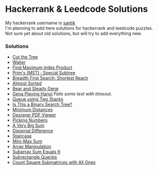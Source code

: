 # Hackerrank & Leedcode Solutions

My hackerrank username is [santik](https://www.hackerrank.com/santik)  
I'm planning to add here solutions for hackerrank and leedcode puzzles.  
Not sure yet about old solutions, but will try to add everything new.


### Solutions

* [Cut the Tree](https://github.com/santik/hackerrank/blob/master/src/cutthetree/Solution.java)
* [Waiter](https://github.com/santik/hackerrank/blob/master/src/waiter/Solution.java)
* [Find Maximum Index Product](https://github.com/santik/hackerrank/blob/master/src/findmaximumindexproduct/Solution.java)
* [Prim's (MST) : Special Subtree](https://github.com/santik/hackerrank/blob/master/src/primsmstsub/Solution.java)
* [Breadth First Search: Shortest Reach](https://github.com/santik/hackerrank/blob/master/src/bfsshortreach/Solution.java)
* [Almost Sorted](https://github.com/santik/hackerrank/blob/master/src/almostsorted/Solution.java)
* [Bear and Steady Gene](https://github.com/santik/hackerrank/blob/master/src/bearandsteadygene/Solution.java)
* [Gena Playing Hanoi](https://github.com/santik/hackerrank/blob/master/src/gena/Solution.java) _Fails some test with timeout._
* [Queue using Two Stacks](https://github.com/santik/hackerrank/blob/master/src/queueusingtwostacks/Solution.java)
* [Is This a Binary Search Tree?](https://github.com/santik/hackerrank/blob/master/src/isbinarysearchtree/Solution.java)
* [Minimum Distances](https://github.com/santik/hackerrank/blob/master/src/minimumdistances/Solution.java)
* [Designer PDF Viewer](https://github.com/santik/hackerrank/blob/master/src/designerpdfviewer/Solution.java)
* [Picking Numbers](https://github.com/santik/hackerrank/blob/master/src/pickingnumbers/Solution.java)
* [A Very Big Sum](https://github.com/santik/hackerrank/blob/master/src/averybigsum/Solution.java)
* [Diagonal Difference](https://github.com/santik/hackerrank/blob/master/src/diagonaldifference/Solution.java)
* [Staircase](https://github.com/santik/hackerrank/blob/master/src/staircase/Solution.java)
* [Mini-Max Sum](https://github.com/santik/hackerrank/blob/master/src/minimaxsum/Solution.java)
* [Array Manipulation](https://github.com/santik/hackerrank/blob/master/src/crush/Solution.java)
* [Subarray Sum Equals K](https://github.com/santik/hackerrank/blob/master/src/subarraysumequalsk/Solution.java)
* [Subrectangle Queries](https://github.com/santik/hackerrank/blob/master/src/subrectanglequeries/SubrectangleQueries.java)
* [Count Square Submatrices with All Ones](https://github.com/santik/hackerrank/blob/master/src/countsquaresubmatriceswithallones/Solution.java)